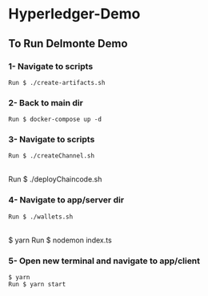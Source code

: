 # Hyperledger-Demo
## To Run Delmonte Demo

### 1- Navigate to scripts
    Run $ ./create-artifacts.sh

### 2- Back to main dir
    Run $ docker-compose up -d

### 3- Navigate to scripts
    Run $ ./createChannel.sh
<br/>
    Run $ ./deployChaincode.sh

### 4- Navigate to app/server dir
    Run $ ./wallets.sh
<br/>
    $ yarn
    Run $ nodemon index.ts

### 5- Open new terminal and navigate to app/client
    $ yarn
    Run $ yarn start